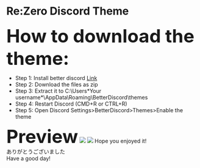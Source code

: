# Re:Zero Discord Theme

<font size="30"><b>How to download the theme:</b></font>

+ Step 1: Install better discord <a href="https://github.com/rauenzi/BetterDiscordApp/releases">Link</a></div>
+ Step 2: Download the files as zip
+ Step 3: Extract it to C:\Users\*Your username*\AppData\Roaming\BetterDiscord\themes
+ Step 4: Restart Discord (CMD+R or CTRL+R)
+ Step 5: Open Discord Settings>BetterDiscord>Themes>Enable the theme

<font size="50"><b>Preview</b></font>
<img src="https://github.com/honghongleong/Re-Zero-Theme/blob/master/Preview/screenshot1.png"/>
<img src="https://github.com/honghongleong/Re-Zero-Theme/blob/master/Preview/screenshot2.png"/>
Hope you enjoyed it!  
ありがとうございました  
Have a good day!
